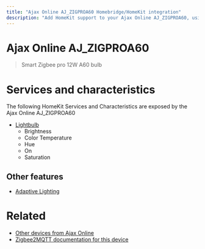 ```yaml
---
title: "Ajax Online AJ_ZIGPROA60 Homebridge/HomeKit integration"
description: "Add HomeKit support to your Ajax Online AJ_ZIGPROA60, using Homebridge, Zigbee2MQTT and homebridge-z2m."
---
```

<!---
This file has been GENERATED using src/docgen/docgen.ts
DO NOT EDIT THIS FILE MANUALLY!
-->
# Ajax Online AJ_ZIGPROA60
> Smart Zigbee pro 12W A60 bulb


# Services and characteristics
The following HomeKit Services and Characteristics are exposed by
the Ajax Online AJ_ZIGPROA60

* [Lightbulb](../../light.md)
  * Brightness
  * Color Temperature
  * Hue
  * On
  * Saturation

## Other features
* [Adaptive Lighting](../../light.md)

# Related
* [Other devices from Ajax Online](../index.md#ajax_online)
* [Zigbee2MQTT documentation for this device](https://www.zigbee2mqtt.io/devices/AJ_ZIGPROA60.html)